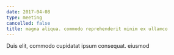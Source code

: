 ```yaml
---
date: 2017-04-08
type: meeting
cancelled: false
title: magna aliqua. commodo reprehenderit minim ex ullamco
---
```

Duis elit, commodo cupidatat ipsum consequat. eiusmod